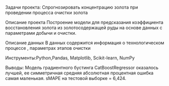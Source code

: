 Задачи проекта: Спрогнозировать концентрацию золота при проведении процесса очистки золота

Описание проекта
Построение модели  для предсказания коэффициента восстановления золота из золотосодержащей руды на основе данных с параметрами добычи и очистки.

Описание данных
В данных содержится информация о технологическом процессе , параметрах этапов очистки

Инструменты:Python,Pandas, Matplotlib, Scikit-learn, NumPy

Выводы: 
Модель градиентного бустинга CatBoostRegressor оказалось лучшей, ее симметричная средняя абсолютная процентная ошибка самая маленькая. sMAPE на тестовой выборке = 6,424.
